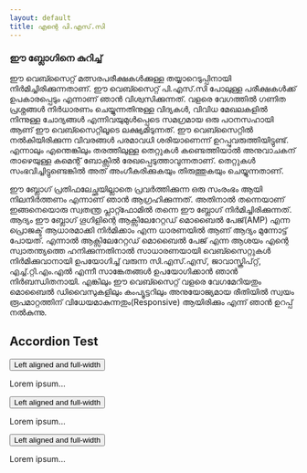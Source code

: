 ```yaml
---
layout: default
title: എന്റെ പി.എസ്.സി
---
```


### ഈ ബ്ലോഗിനെ കുറിച്ച്

ഈ വെബ്സൈറ്റ് മത്സരപരീക്ഷകൾക്കുള്ള തയ്യാറെടുപ്പിനായി നിർമിച്ചിരിക്കുന്നതാണ്. ഈ വെബ്സൈറ്റ് പി.എസ്.സി പോലുള്ള പരീക്ഷകൾക്ക് ഉപകാരപ്പെടും എന്നാണ് ഞാൻ വിശ്വസിക്കുന്നത്. വളരെ വേഗത്തിൽ ഗണിത പ്രശ്നങ്ങൾ നിർധാരണം ചെയ്യുന്നതിനുള്ള വിദ്യകൾ, വിവിധ മേഖലകളിൽ നിന്നുള്ള ചോദ്യങ്ങൾ എന്നിവയുമുൾപ്പെടെ സമഗ്രമായ ഒരു പഠനസഹായി ആണ് ഈ വെബ്സൈറ്റിലൂടെ ലക്ഷ്യമിടുന്നത്. ഈ വെബ്സൈറ്റിൽ നൽകിയിരിക്കുന്ന വിവരങ്ങൾ പരമാവധി ശരിയാണെന്ന് ഉറപ്പുവരുത്തിയിട്ടുണ്ട്. എന്നാലും എന്തെങ്കിലും തരത്തിലുള്ള തെറ്റുകൾ കണ്ടെത്തിയാൽ അനുവാചകന് താഴെയുള്ള കമെന്റ് ബോക്സിൽ രേഖപ്പെടുത്താവുന്നതാണ്. തെറ്റുകൾ സംഭവിച്ചിട്ടുണ്ടെങ്കിൽ അത് അംഗീകരിക്കുകയും തിരുത്തുകയും ചെയ്യുന്നതാണ്.

ഈ ബ്ലോഗ് പ്രതിഫലേച്ഛയില്ലാതെ പ്രവർത്തിക്കുന്ന ഒരു സംരംഭം ആയി നിലനിർത്തണം എന്നാണ് ഞാൻ ആഗ്രഹിക്കുന്നത്. അതിനാൽ തന്നെയാണ് ഇങ്ങനെയൊരു സ്വതന്ത്ര പ്ലാറ്റ്ഫോമിൽ തന്നെ ഈ ബ്ലോഗ് നിർമിച്ചിരിക്കുന്നത്. ആദ്യം ഈ ബ്ലോഗ് ഗൂഗിളിന്റെ ആക്സിലേറേറ്റഡ് മൊബൈൽ പേജ്(AMP) എന്ന പ്രൊജക്ട് ആധാരമാക്കി നിർമിക്കാം എന്ന ധാരണയിൽ ആണ് ആദ്യം മുന്നോട്ട് പോയത്. എന്നാൽ ആക്സിലേറേറ്റഡ് മൊബൈൽ പേജ് എന്ന ആശയം എന്റെ സ്വാതന്ത്യത്തെ ഹനിക്കുന്നതിനാൽ സാധാരണയായി വെബ്സൈറ്റുകൾ നിർമിക്കുവാനായി ഉപയോഗിച്ച് വരുന്ന സി.എസ്.എസ്, ജാവാസ്ക്രിപ്റ്റ്, എച്ച്.റ്റി.എം.എൽ എന്നീ സാങ്കേതങ്ങൾ ഉപയോഗിക്കാൻ ഞാൻ നിർബന്ധിതനായി. എങ്കിലും ഈ വെബ്സൈറ്റ് വളരെ വേഗമേറിയതും മൊബൈൽ ഡിവൈസുകളിലും കംപ്യൂട്ടറിലും അനുയോജ്യമായ രീതിയിൽ സ്വയം രൂപമാറ്റത്തിന് വിധേയമാകുന്നതും(Responsive) ആയിരിക്കും എന്ന് ഞാൻ ഉറപ്പ് നൽകുന്നു.

## Accordion Test
<button onclick="myFunction('Demo1')" class="w3-button w3-block w3-left-align w3-green">
Left aligned and full-width</button>

<div id="Demo1" class="w3-hide w3-container">
  <p>Lorem ipsum...</p>
</div>

<button onclick="myFunction('Demo2')" class="w3-button w3-block w3-left-align w3-green">
Left aligned and full-width</button>

<div id="Demo2" class="w3-hide w3-container">
  <p>Lorem ipsum...</p>
</div>

<button onclick="myFunction('Demo3')" class="w3-button w3-block w3-left-align w3-green">
Left aligned and full-width</button>

<div id="Demo3" class="w3-hide w3-container">
  <p>Lorem ipsum...</p>
</div>
